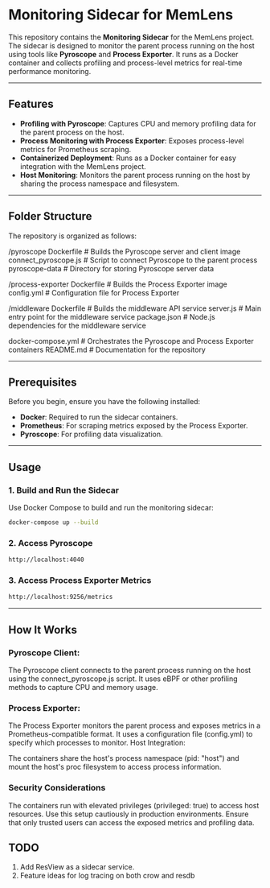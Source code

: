# Monitoring Sidecar for MemLens

This repository contains the **Monitoring Sidecar** for the MemLens project. The sidecar is designed to monitor the parent process running on the host using tools like **Pyroscope** and **Process Exporter**. It runs as a Docker container and collects profiling and process-level metrics for real-time performance monitoring.

---

## Features

- **Profiling with Pyroscope**: Captures CPU and memory profiling data for the parent process on the host.
- **Process Monitoring with Process Exporter**: Exposes process-level metrics for Prometheus scraping.
- **Containerized Deployment**: Runs as a Docker container for easy integration with the MemLens project.
- **Host Monitoring**: Monitors the parent process running on the host by sharing the process namespace and filesystem.

---

## Folder Structure

The repository is organized as follows:

/pyroscope Dockerfile # Builds the Pyroscope server and client image connect_pyroscope.js # Script to connect Pyroscope to the parent process pyroscope-data # Directory for storing Pyroscope server data

/process-exporter Dockerfile # Builds the Process Exporter image config.yml # Configuration file for Process Exporter

/middleware Dockerfile # Builds the middleware API service server.js # Main entry point for the middleware service package.json # Node.js dependencies for the middleware service

docker-compose.yml # Orchestrates the Pyroscope and Process Exporter containers README.md # Documentation for the repository


---

## Prerequisites

Before you begin, ensure you have the following installed:

- **Docker**: Required to run the sidecar containers.
- **Prometheus**: For scraping metrics exposed by the Process Exporter.
- **Pyroscope**: For profiling data visualization.

---

## Usage

### 1. Build and Run the Sidecar
Use Docker Compose to build and run the monitoring sidecar:
```bash
docker-compose up --build
```
### 2. Access Pyroscope
```bash
http://localhost:4040
```
### 3. Access Process Exporter Metrics
```bash
http://localhost:9256/metrics
```

---

## How It Works
### Pyroscope Client:

The Pyroscope client connects to the parent process running on the host using the connect_pyroscope.js script.
It uses eBPF or other profiling methods to capture CPU and memory usage.

### Process Exporter:

The Process Exporter monitors the parent process and exposes metrics in a Prometheus-compatible format.
It uses a configuration file (config.yml) to specify which processes to monitor.
Host Integration:

The containers share the host's process namespace (pid: "host") and mount the host's proc filesystem to access process information.

### Security Considerations
The containers run with elevated privileges (privileged: true) to access host resources. Use this setup cautiously in production environments.
Ensure that only trusted users can access the exposed metrics and profiling data.

## TODO
1. Add ResView as a sidecar service.
2. Feature ideas for log tracing on both crow and resdb